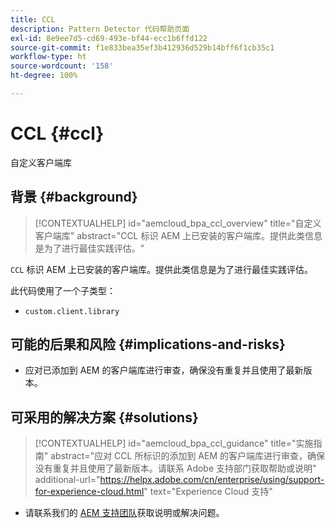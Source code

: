 ```yaml
---
title: CCL
description: Pattern Detector 代码帮助页面
exl-id: 8e9ee7d5-cd69-493e-bf44-ecc1b6ffd122
source-git-commit: f1e833bea35ef3b412936d529b14bff6f1cb35c1
workflow-type: ht
source-wordcount: '158'
ht-degree: 100%

---
```


# CCL {#ccl}

自定义客户端库

## 背景 {#background}

>[!CONTEXTUALHELP]
>id="aemcloud_bpa_ccl_overview"
>title="自定义客户端库"
>abstract="CCL 标识 AEM 上已安装的客户端库。提供此类信息是为了进行最佳实践评估。"

`CCL` 标识 AEM 上已安装的客户端库。提供此类信息是为了进行最佳实践评估。

此代码使用了一个子类型：
* `custom.client.library`

## 可能的后果和风险 {#implications-and-risks}

* 应对已添加到 AEM 的客户端库进行审查，确保没有重复并且使用了最新版本。

## 可采用的解决方案 {#solutions}

>[!CONTEXTUALHELP]
>id="aemcloud_bpa_ccl_guidance"
>title="实施指南"
>abstract="应对 CCL 所标识的添加到 AEM 的客户端库进行审查，确保没有重复并且使用了最新版本。请联系 Adobe 支持部门获取帮助或说明"
>additional-url="https://helpx.adobe.com/cn/enterprise/using/support-for-experience-cloud.html" text="Experience Cloud 支持"

* 请联系我们的 [AEM 支持团队](https://helpx.adobe.com/cn/enterprise/using/support-for-experience-cloud.html)获取说明或解决问题。
